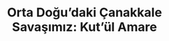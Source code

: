 ---
order: 3
title:  "Orta Doğu’daki Çanakkale Savaşımız: Kut’ül Amare"
img: "assets/images/slides/2.jpg"
mobile-img: "assets/images/slides/2m.jpg"
href: "#"
target: "" # _blank
---